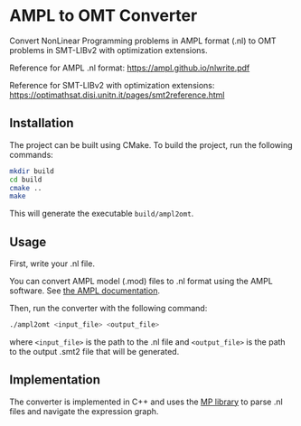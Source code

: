 # AMPL to OMT Converter

Convert NonLinear Programming problems in AMPL format (.nl) to OMT problems in SMT-LIBv2 with optimization extensions.

Reference for AMPL .nl format: https://ampl.github.io/nlwrite.pdf

Reference for SMT-LIBv2 with optimization extensions: https://optimathsat.disi.unitn.it/pages/smt2reference.html

## Installation

The project can be built using CMake. To build the project, run the following commands:

```bash
mkdir build
cd build
cmake ..
make
```

This will generate the executable `build/ampl2omt`.

## Usage

First, write your .nl file.

You can convert AMPL model (.mod) files to .nl format using the AMPL software.
See [the AMPL documentation](https://ampl.github.io/nlwrite.pdf).

Then, run the converter with the following command:

```bash
./ampl2omt <input_file> <output_file>
```

where `<input_file>` is the path to the .nl file and `<output_file>` is the path to the output .smt2 file that will be
generated.

## Implementation

The converter is implemented in C++ and uses the [MP library](https://github.com/ampl/mp) to parse .nl files and navigate the expression graph.